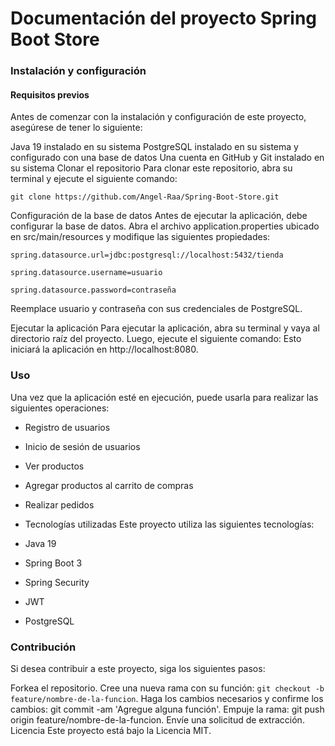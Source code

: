 # Documentación del proyecto Spring Boot Store

### Instalación y configuración
#### Requisitos previos
Antes de comenzar con la instalación y configuración de este proyecto, asegúrese de tener lo siguiente:

Java 19 instalado en su sistema
PostgreSQL instalado en su sistema y configurado con una base de datos
Una cuenta en GitHub y Git instalado en su sistema
Clonar el repositorio
Para clonar este repositorio, abra su terminal y ejecute el siguiente comando:

`git clone https://github.com/Angel-Raa/Spring-Boot-Store.git `

Configuración de la base de datos
Antes de ejecutar la aplicación, debe configurar la base de datos. Abra el archivo application.properties ubicado en src/main/resources y modifique las siguientes propiedades:

`spring.datasource.url=jdbc:postgresql://localhost:5432/tienda` 

`spring.datasource.username=usuario` 
 
`spring.datasource.password=contraseña`

Reemplace usuario y contraseña con sus credenciales de PostgreSQL.

Ejecutar la aplicación
Para ejecutar la aplicación, abra su terminal y vaya al directorio raíz del proyecto. Luego, ejecute el siguiente comando:
Esto iniciará la aplicación en http://localhost:8080.

### Uso
Una vez que la aplicación esté en ejecución, puede usarla para realizar las siguientes operaciones:

- Registro de usuarios
- Inicio de sesión de usuarios
- Ver productos
- Agregar productos al carrito de compras
- Realizar pedidos
- Tecnologías utilizadas
Este proyecto utiliza las siguientes tecnologías:

- Java 19
- Spring Boot 3
- Spring Security
- JWT
- PostgreSQL

### Contribución
Si desea contribuir a este proyecto, siga los siguientes pasos:

Forkea el repositorio.
Cree una nueva rama con su función: `git checkout -b feature/nombre-de-la-funcion`.
Haga los cambios necesarios y confirme los cambios: git commit -am 'Agregue alguna función'.
Empuje la rama: git push origin feature/nombre-de-la-funcion.
Envíe una solicitud de extracción.
Licencia
Este proyecto está bajo la Licencia MIT.

